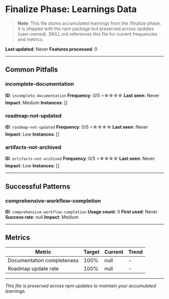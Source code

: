 # Finalize Phase: Learnings Data

> **Note**: This file stores accumulated learnings from the /finalize phase. It is shipped with the npm package but preserved across updates (user-owned). SKILL.md references this file for current frequencies and metrics.

**Last updated**: Never
**Features processed**: 0

---

## Common Pitfalls

### incomplete-documentation
**ID**: `incomplete-documentation`
**Frequency**: 0/5 ⭐☆☆☆☆
**Last seen**: Never
**Impact**: Medium
**Instances**: []

### roadmap-not-updated
**ID**: `roadmap-not-updated`
**Frequency**: 0/5 ⭐☆☆☆☆
**Last seen**: Never
**Impact**: Low
**Instances**: []

### artifacts-not-archived
**ID**: `artifacts-not-archived`
**Frequency**: 0/5 ⭐☆☆☆☆
**Last seen**: Never
**Impact**: Low
**Instances**: []

---

## Successful Patterns

### comprehensive-workflow-completion
**ID**: `comprehensive-workflow-completion`
**Usage count**: 0
**First used**: Never
**Success rate**: null
**Impact**: Medium

---

## Metrics

| Metric | Target | Current | Trend |
|--------|--------|---------|-------|
| Documentation completeness | 100% | null | - |
| Roadmap update rate | 100% | null | - |

---

_This file is preserved across npm updates to maintain your accumulated learnings._
